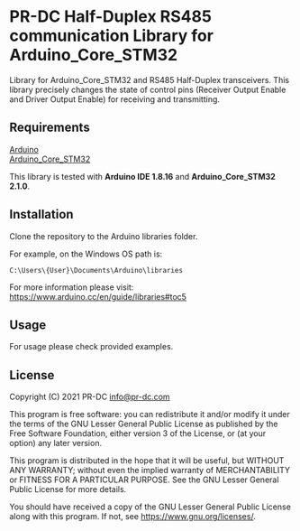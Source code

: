 # PR-DC Half-Duplex RS485 communication Library for Arduino_Core_STM32

Library for Arduino_Core_STM32 and RS485 Half-Duplex transceivers. This library precisely changes the state of control pins (Receiver Output Enable and Driver Output Enable) for receiving and transmitting.

## Requirements
[Arduino](https://www.arduino.cc/)<br>
[Arduino_Core_STM32](https://github.com/stm32duino/Arduino_Core_STM32)<br>

This library is tested with 
**Arduino IDE 1.8.16** and **Arduino_Core_STM32 2.1.0**.

## Installation
Clone the repository to the Arduino libraries folder.

For example, on the Windows OS path is:
```
C:\Users\{User}\Documents\Arduino\libraries
```

For more information please visit: https://www.arduino.cc/en/guide/libraries#toc5

## Usage

For usage please check provided examples. 

## License
Copyright (C) 2021 PR-DC <info@pr-dc.com>

This program is free software: you can redistribute it and/or modify
it under the terms of the GNU Lesser General Public License as 
published by the Free Software Foundation, either version 3 of the 
License, or (at your option) any later version.

This program is distributed in the hope that it will be useful,
but WITHOUT ANY WARRANTY; without even the implied warranty of
MERCHANTABILITY or FITNESS FOR A PARTICULAR PURPOSE.  See the
GNU Lesser General Public License for more details.

You should have received a copy of the GNU Lesser General Public License
along with this program.  If not, see <https://www.gnu.org/licenses/>.